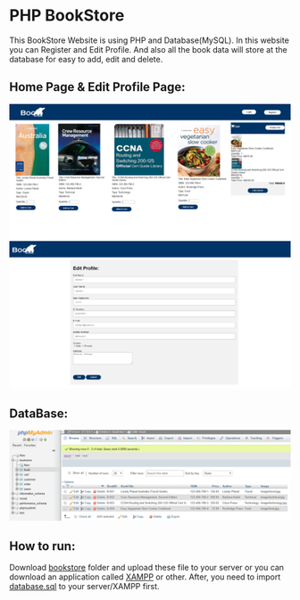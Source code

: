 # PHP BookStore
This BookStore Website is using PHP and Database(MySQL). In this website you can Register and Edit Profile.
And also all the book data will store at the database for easy to add, edit and delete.

## Home Page & Edit Profile Page:
![HomePage](/homepage.PNG)
![EditProfile](/editprofile.PNG)

## DataBase:
![Database](/db.PNG)

## How to run:
Download [bookstore](https://github.com/weixiong15/PHP_Basic_BookStore_Website/tree/master/bookstore) folder and upload these file to your server or you can download an application called
[XAMPP](https://www.apachefriends.org/index.html) or other. After, you need to import [database.sql](https://github.com/weixiong15/PHP_Basic_BookStore_Website/blob/master/bookstore/database.sql) to your server/XAMPP 
first.
